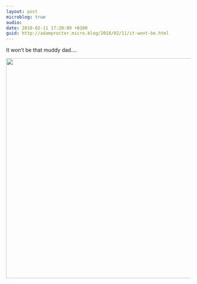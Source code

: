 ```yaml
---
layout: post
microblog: true
audio: 
date: 2018-02-11 17:20:09 +0100
guid: http://adamprocter.micro.blog/2018/02/11/it-wont-be.html
---
```

It won’t be that muddy dad....

<img src="http://discursive.adamprocter.co.uk/uploads/2018/3a041b41dc.jpg" width="600" height="600" />
